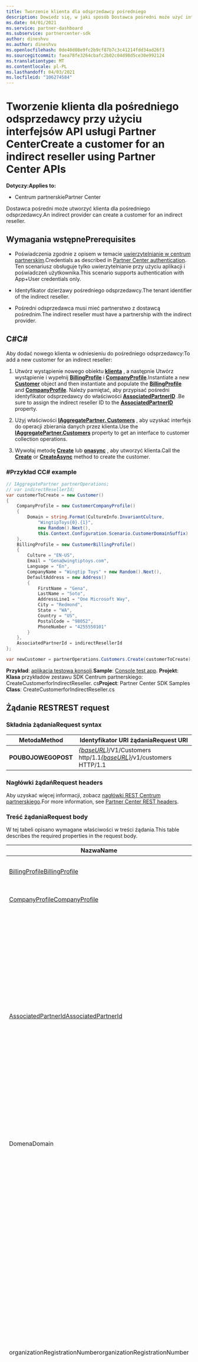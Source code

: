 ```yaml
---
title: Tworzenie klienta dla odsprzedawcy pośredniego
description: Dowiedz się, w jaki sposób Dostawca pośredni może użyć interfejsów API Centrum partnerskiego, aby utworzyć klienta dla pośredniego odsprzedawcy.
ms.date: 04/01/2021
ms.service: partner-dashboard
ms.subservice: partnercenter-sdk
author: dineshvu
ms.author: dineshvu
ms.openlocfilehash: 0de40d08e9fc2b9cf87b7c3c41214fdd34ad26f3
ms.sourcegitcommit: faea78fe3264cbafc2b02c04d98d5ce30e992124
ms.translationtype: MT
ms.contentlocale: pl-PL
ms.lasthandoff: 04/03/2021
ms.locfileid: "106274584"
---
```

# <a name="create-a-customer-for-an-indirect-reseller-using-partner-center-apis"></a><span data-ttu-id="1e7bc-103">Tworzenie klienta dla pośredniego odsprzedawcy przy użyciu interfejsów API usługi Partner Center</span><span class="sxs-lookup"><span data-stu-id="1e7bc-103">Create a customer for an indirect reseller using Partner Center APIs</span></span>

<span data-ttu-id="1e7bc-104">**Dotyczy:**</span><span class="sxs-lookup"><span data-stu-id="1e7bc-104">**Applies to:**</span></span>

- <span data-ttu-id="1e7bc-105">Centrum partnerskie</span><span class="sxs-lookup"><span data-stu-id="1e7bc-105">Partner Center</span></span>

<span data-ttu-id="1e7bc-106">Dostawca pośredni może utworzyć klienta dla pośredniego odsprzedawcy.</span><span class="sxs-lookup"><span data-stu-id="1e7bc-106">An indirect provider can create a customer for an indirect reseller.</span></span>

## <a name="prerequisites"></a><span data-ttu-id="1e7bc-107">Wymagania wstępne</span><span class="sxs-lookup"><span data-stu-id="1e7bc-107">Prerequisites</span></span>

- <span data-ttu-id="1e7bc-108">Poświadczenia zgodnie z opisem w temacie [uwierzytelnianie w centrum partnerskim](partner-center-authentication.md).</span><span class="sxs-lookup"><span data-stu-id="1e7bc-108">Credentials as described in [Partner Center authentication](partner-center-authentication.md).</span></span> <span data-ttu-id="1e7bc-109">Ten scenariusz obsługuje tylko uwierzytelnianie przy użyciu aplikacji i poświadczeń użytkownika.</span><span class="sxs-lookup"><span data-stu-id="1e7bc-109">This scenario supports authentication with App+User credentials only.</span></span>

- <span data-ttu-id="1e7bc-110">Identyfikator dzierżawy pośredniego odsprzedawcy.</span><span class="sxs-lookup"><span data-stu-id="1e7bc-110">The tenant identifier of the indirect reseller.</span></span>

- <span data-ttu-id="1e7bc-111">Pośredni odsprzedawca musi mieć partnerstwo z dostawcą pośrednim.</span><span class="sxs-lookup"><span data-stu-id="1e7bc-111">The indirect reseller must have a partnership with the indirect provider.</span></span>

## <a name="c"></a><span data-ttu-id="1e7bc-112">C\#</span><span class="sxs-lookup"><span data-stu-id="1e7bc-112">C\#</span></span>

<span data-ttu-id="1e7bc-113">Aby dodać nowego klienta w odniesieniu do pośredniego odsprzedawcy:</span><span class="sxs-lookup"><span data-stu-id="1e7bc-113">To add a new customer for an indirect reseller:</span></span>

1. <span data-ttu-id="1e7bc-114">Utwórz wystąpienie nowego obiektu [**klienta**](/dotnet/api/microsoft.store.partnercenter.models.customers.customer) , a następnie Utwórz wystąpienie i wypełnij [**BillingProfile**](/dotnet/api/microsoft.store.partnercenter.models.customers.customerbillingprofile) i [**CompanyProfile**](/dotnet/api/microsoft.store.partnercenter.models.customers.customercompanyprofile).</span><span class="sxs-lookup"><span data-stu-id="1e7bc-114">Instantiate a new [**Customer**](/dotnet/api/microsoft.store.partnercenter.models.customers.customer) object and then instantiate and populate the [**BillingProfile**](/dotnet/api/microsoft.store.partnercenter.models.customers.customerbillingprofile) and [**CompanyProfile**](/dotnet/api/microsoft.store.partnercenter.models.customers.customercompanyprofile).</span></span> <span data-ttu-id="1e7bc-115">Należy pamiętać, aby przypisać pośredni identyfikator odsprzedawcy do właściwości [**AssociatedPartnerID**](/dotnet/api/microsoft.store.partnercenter.models.customers.customer.associatedpartnerid) .</span><span class="sxs-lookup"><span data-stu-id="1e7bc-115">Be sure to assign the indirect reseller ID to the [**AssociatedPartnerID**](/dotnet/api/microsoft.store.partnercenter.models.customers.customer.associatedpartnerid) property.</span></span>

2. <span data-ttu-id="1e7bc-116">Użyj właściwości [**IAggregatePartner. Customers**](/dotnet/api/microsoft.store.partnercenter.ipartner.customers) , aby uzyskać interfejs do operacji zbierania danych przez klienta.</span><span class="sxs-lookup"><span data-stu-id="1e7bc-116">Use the [**IAggregatePartner.Customers**](/dotnet/api/microsoft.store.partnercenter.ipartner.customers) property to get an interface to customer collection operations.</span></span>

3. <span data-ttu-id="1e7bc-117">Wywołaj metodę [**Create**](/dotnet/api/microsoft.store.partnercenter.genericoperations.ientitycreateoperations-2.create) lub [**onasync**](/dotnet/api/microsoft.store.partnercenter.genericoperations.ientitycreateoperations-2.createasync) , aby utworzyć klienta.</span><span class="sxs-lookup"><span data-stu-id="1e7bc-117">Call the [**Create**](/dotnet/api/microsoft.store.partnercenter.genericoperations.ientitycreateoperations-2.create) or [**CreateAsync**](/dotnet/api/microsoft.store.partnercenter.genericoperations.ientitycreateoperations-2.createasync) method to create the customer.</span></span>

### <a name="c-example"></a><span data-ttu-id="1e7bc-118">\#Przykład C</span><span class="sxs-lookup"><span data-stu-id="1e7bc-118">C\# example</span></span>

``` csharp
// IAggregatePartner partnerOperations;
// var indirectResellerId;
var customerToCreate = new Customer()
{
    CompanyProfile = new CustomerCompanyProfile()
    {
        Domain = string.Format(CultureInfo.InvariantCulture,
            "WingtipToys{0}.{1}",
            new Random().Next(),
            this.Context.Configuration.Scenario.CustomerDomainSuffix)
    },
    BillingProfile = new CustomerBillingProfile()
    {
        Culture = "EN-US",
        Email = "Gena@wingtiptoys.com",
        Language = "En",
        CompanyName = "Wingtip Toys" + new Random().Next(),
        DefaultAddress = new Address()
        {
            FirstName = "Gena",
            LastName = "Soto",
            AddressLine1 = "One Microsoft Way",
            City = "Redmond",
            State = "WA",
            Country = "US",
            PostalCode = "98052",
            PhoneNumber = "4255550101"
        }
    },
    AssociatedPartnerId = indirectResellerId
};

var newCustomer = partnerOperations.Customers.Create(customerToCreate);
```

<span data-ttu-id="1e7bc-119">**Przykład**: [aplikacja testowa konsoli](console-test-app.md).</span><span class="sxs-lookup"><span data-stu-id="1e7bc-119">**Sample**: [Console test app](console-test-app.md).</span></span> <span data-ttu-id="1e7bc-120">**Projekt**: **Klasa** przykładów zestawu SDK Centrum partnerskiego: CreateCustomerforIndirectReseller. cs</span><span class="sxs-lookup"><span data-stu-id="1e7bc-120">**Project**: Partner Center SDK Samples **Class**: CreateCustomerforIndirectReseller.cs</span></span>

## <a name="rest-request"></a><span data-ttu-id="1e7bc-121">Żądanie REST</span><span class="sxs-lookup"><span data-stu-id="1e7bc-121">REST request</span></span>

### <a name="request-syntax"></a><span data-ttu-id="1e7bc-122">Składnia żądania</span><span class="sxs-lookup"><span data-stu-id="1e7bc-122">Request syntax</span></span>

| <span data-ttu-id="1e7bc-123">Metoda</span><span class="sxs-lookup"><span data-stu-id="1e7bc-123">Method</span></span>   | <span data-ttu-id="1e7bc-124">Identyfikator URI żądania</span><span class="sxs-lookup"><span data-stu-id="1e7bc-124">Request URI</span></span>                                                       |
|----------|-------------------------------------------------------------------|
| <span data-ttu-id="1e7bc-125">**POUBOJOWEGO**</span><span class="sxs-lookup"><span data-stu-id="1e7bc-125">**POST**</span></span> | <span data-ttu-id="1e7bc-126">[*{baseURL}*](partner-center-rest-urls.md)/V1/Customers http/1.1</span><span class="sxs-lookup"><span data-stu-id="1e7bc-126">[*{baseURL}*](partner-center-rest-urls.md)/v1/customers HTTP/1.1</span></span> |

### <a name="request-headers"></a><span data-ttu-id="1e7bc-127">Nagłówki żądań</span><span class="sxs-lookup"><span data-stu-id="1e7bc-127">Request headers</span></span>

<span data-ttu-id="1e7bc-128">Aby uzyskać więcej informacji, zobacz [nagłówki REST Centrum partnerskiego](headers.md).</span><span class="sxs-lookup"><span data-stu-id="1e7bc-128">For more information, see [Partner Center REST headers](headers.md).</span></span>

### <a name="request-body"></a><span data-ttu-id="1e7bc-129">Treść żądania</span><span class="sxs-lookup"><span data-stu-id="1e7bc-129">Request body</span></span>

<span data-ttu-id="1e7bc-130">W tej tabeli opisano wymagane właściwości w treści żądania.</span><span class="sxs-lookup"><span data-stu-id="1e7bc-130">This table describes the required properties in the request body.</span></span>

| <span data-ttu-id="1e7bc-131">Nazwa</span><span class="sxs-lookup"><span data-stu-id="1e7bc-131">Name</span></span>                                          | <span data-ttu-id="1e7bc-132">Typ</span><span class="sxs-lookup"><span data-stu-id="1e7bc-132">Type</span></span>   | <span data-ttu-id="1e7bc-133">Wymagane</span><span class="sxs-lookup"><span data-stu-id="1e7bc-133">Required</span></span> | <span data-ttu-id="1e7bc-134">Opis</span><span class="sxs-lookup"><span data-stu-id="1e7bc-134">Description</span></span>                                                                                                                                                                                                                                                                                                                                           |
|-----------------------------------------------|--------|----------|-------------------------------------------------------------------------------------------------------------------------------------------------------------------------------------------------------------------------------------------------------------------------------------------------------------------------------------------------------|
| [<span data-ttu-id="1e7bc-135">BillingProfile</span><span class="sxs-lookup"><span data-stu-id="1e7bc-135">BillingProfile</span></span>](#billing-profile)             | <span data-ttu-id="1e7bc-136">object</span><span class="sxs-lookup"><span data-stu-id="1e7bc-136">object</span></span> | <span data-ttu-id="1e7bc-137">Tak</span><span class="sxs-lookup"><span data-stu-id="1e7bc-137">Yes</span></span>      | <span data-ttu-id="1e7bc-138">Informacje o profilu rozliczania klienta.</span><span class="sxs-lookup"><span data-stu-id="1e7bc-138">The customer's billing profile information.</span></span>                                                                                                                                                                                                                                                                                                           |
| [<span data-ttu-id="1e7bc-139">CompanyProfile</span><span class="sxs-lookup"><span data-stu-id="1e7bc-139">CompanyProfile</span></span>](#company-profile)             | <span data-ttu-id="1e7bc-140">object</span><span class="sxs-lookup"><span data-stu-id="1e7bc-140">object</span></span> | <span data-ttu-id="1e7bc-141">Tak</span><span class="sxs-lookup"><span data-stu-id="1e7bc-141">Yes</span></span>      | <span data-ttu-id="1e7bc-142">Informacje o profilu firmy klienta.</span><span class="sxs-lookup"><span data-stu-id="1e7bc-142">The customer's company profile information.</span></span>                                                               
| [<span data-ttu-id="1e7bc-143">AssociatedPartnerId</span><span class="sxs-lookup"><span data-stu-id="1e7bc-143">AssociatedPartnerId</span></span>](customer-resources.md#customer) | <span data-ttu-id="1e7bc-144">ciąg</span><span class="sxs-lookup"><span data-stu-id="1e7bc-144">string</span></span> | <span data-ttu-id="1e7bc-145">Tak</span><span class="sxs-lookup"><span data-stu-id="1e7bc-145">Yes</span></span>      | <span data-ttu-id="1e7bc-146">Identyfikator pośredniego odsprzedawcy.</span><span class="sxs-lookup"><span data-stu-id="1e7bc-146">The indirect reseller ID.</span></span> <span data-ttu-id="1e7bc-147">Pośredni odsprzedawca określony przez podany tutaj identyfikator musi mieć powiązanie z dostawcą pośrednim lub żądanie zakończy się niepowodzeniem.</span><span class="sxs-lookup"><span data-stu-id="1e7bc-147">The indirect reseller as indicated by the ID supplied here must have a partnership with the indirect provider or the request will fail.</span></span> <span data-ttu-id="1e7bc-148">Należy również pamiętać, że jeśli wartość AssociatedPartnerId nie zostanie podana, klient zostanie utworzony jako bezpośredni klient dostawcy pośredniego, a nie pośredni odsprzedawca.</span><span class="sxs-lookup"><span data-stu-id="1e7bc-148">Also note that if the AssociatedPartnerId value isn't supplied, the customer is created as a direct customer of the indirect provider rather than the indirect reseller.</span></span> |
|<span data-ttu-id="1e7bc-149">Domena</span><span class="sxs-lookup"><span data-stu-id="1e7bc-149">Domain</span></span>| <span data-ttu-id="1e7bc-150">Ciąg</span><span class="sxs-lookup"><span data-stu-id="1e7bc-150">String</span></span>| <span data-ttu-id="1e7bc-151">Tak</span><span class="sxs-lookup"><span data-stu-id="1e7bc-151">Yes</span></span>|<span data-ttu-id="1e7bc-152">Nazwa domeny klienta, na przykład contoso.onmicrosoft.com.</span><span class="sxs-lookup"><span data-stu-id="1e7bc-152">The customer's domain name, such as contoso.onmicrosoft.com.</span></span>|
|<span data-ttu-id="1e7bc-153">organizationRegistrationNumber</span><span class="sxs-lookup"><span data-stu-id="1e7bc-153">organizationRegistrationNumber</span></span>|    <span data-ttu-id="1e7bc-154">ciąg</span><span class="sxs-lookup"><span data-stu-id="1e7bc-154">string</span></span>|<span data-ttu-id="1e7bc-155">Tak</span><span class="sxs-lookup"><span data-stu-id="1e7bc-155">Yes</span></span>|     <span data-ttu-id="1e7bc-156">Numer identyfikacyjny organizacji klienta (określany również jako numer INN w niektórych krajach).</span><span class="sxs-lookup"><span data-stu-id="1e7bc-156">The customer’s organization registration number (also referred to as INN number in certain countries).</span></span> <span data-ttu-id="1e7bc-157">Wymagane tylko w przypadku firmowego/organizacji klienta znajdującego się w następujących krajach: Armenia (AM), Azerbejdżan (AZ), Białoruś (w przypadku), Węgry (HU), Kazachstan (KZ), Kirgistan (KG), Mołdawia (MD), Rosja (RU), Tadżykistan (TJ), Uzbekistan (UZ), Ukraina (UA), Indie, Brazylia, Afryka Południowa, Polskę, Zjednoczone Emiraty Arabskie, Arabia Saudyjska, Turcja, Tajlandia, Wietnam, Myanmar, Irak, Sudan Południowy i Wenezuela.</span><span class="sxs-lookup"><span data-stu-id="1e7bc-157">Only required for customer’s company/organization located in the following countries: Armenia(AM), Azerbaijan(AZ), Belarus(BY), Hungary(HU), Kazakhstan(KZ), Kyrgyzstan(KG), Moldova(MD), Russia(RU), Tajikistan(TJ), Uzbekistan(UZ), Ukraine(UA), India, Brazil, South Africa, Poland, United Arab Emirates, Saudi Arabia, Turkey, Thailand, Vietnam, Myanmar, Iraq, South Sudan and Venezuela.</span></span> <span data-ttu-id="1e7bc-158">W przypadku firmy/organizacji klienta znajdującej się w innych krajach jest to pole opcjonalne.</span><span class="sxs-lookup"><span data-stu-id="1e7bc-158">For customer’s company/organization located in other countries this is an optional field.</span></span>|



#### <a name="billing-profile"></a><span data-ttu-id="1e7bc-159">Profil rozliczeniowy</span><span class="sxs-lookup"><span data-stu-id="1e7bc-159">Billing profile</span></span>

<span data-ttu-id="1e7bc-160">Ta tabela zawiera opis minimalnych wymaganych pól z zasobów [CustomerBillingProfile](customer-resources.md#customerbillingprofile) wymaganych do utworzenia nowego klienta.</span><span class="sxs-lookup"><span data-stu-id="1e7bc-160">This table describes the minimum required fields from the [CustomerBillingProfile](customer-resources.md#customerbillingprofile) resource needed to create a new customer.</span></span>

| <span data-ttu-id="1e7bc-161">Nazwa</span><span class="sxs-lookup"><span data-stu-id="1e7bc-161">Name</span></span>             | <span data-ttu-id="1e7bc-162">Typ</span><span class="sxs-lookup"><span data-stu-id="1e7bc-162">Type</span></span>                                     | <span data-ttu-id="1e7bc-163">Wymagane</span><span class="sxs-lookup"><span data-stu-id="1e7bc-163">Required</span></span> | <span data-ttu-id="1e7bc-164">Opis</span><span class="sxs-lookup"><span data-stu-id="1e7bc-164">Description</span></span>                                                                                                                                                                                                     |
|------------------|------------------------------------------|----------|-----------------------------------------------------------------------------------------------------------------------------------------------------------------------------------------------------------------|
| <span data-ttu-id="1e7bc-165">poczta e-mail</span><span class="sxs-lookup"><span data-stu-id="1e7bc-165">email</span></span>            | <span data-ttu-id="1e7bc-166">ciąg</span><span class="sxs-lookup"><span data-stu-id="1e7bc-166">string</span></span>                                   | <span data-ttu-id="1e7bc-167">Tak</span><span class="sxs-lookup"><span data-stu-id="1e7bc-167">Yes</span></span>      | <span data-ttu-id="1e7bc-168">Adres e-mail klienta.</span><span class="sxs-lookup"><span data-stu-id="1e7bc-168">The customer's email address.</span></span>                                                                                                                                                                                   |
| <span data-ttu-id="1e7bc-169">kultura</span><span class="sxs-lookup"><span data-stu-id="1e7bc-169">culture</span></span>          | <span data-ttu-id="1e7bc-170">ciąg</span><span class="sxs-lookup"><span data-stu-id="1e7bc-170">string</span></span>                                   | <span data-ttu-id="1e7bc-171">Tak</span><span class="sxs-lookup"><span data-stu-id="1e7bc-171">Yes</span></span>      | <span data-ttu-id="1e7bc-172">Ich preferowana kultura do komunikacji i waluty, na przykład "en-US".</span><span class="sxs-lookup"><span data-stu-id="1e7bc-172">Their preferred culture for communication and currency, such as "en-US".</span></span> <span data-ttu-id="1e7bc-173">Zobacz obsługiwane [Języki w centrum partnerskim i ustawienia regionalne](partner-center-supported-languages-and-locales.md) dla obsługiwanych kultur.</span><span class="sxs-lookup"><span data-stu-id="1e7bc-173">See [Partner Center supported languages and locales](partner-center-supported-languages-and-locales.md) for the supported cultures.</span></span> |
| <span data-ttu-id="1e7bc-174">language</span><span class="sxs-lookup"><span data-stu-id="1e7bc-174">language</span></span>         | <span data-ttu-id="1e7bc-175">ciąg</span><span class="sxs-lookup"><span data-stu-id="1e7bc-175">string</span></span>                                   | <span data-ttu-id="1e7bc-176">Tak</span><span class="sxs-lookup"><span data-stu-id="1e7bc-176">Yes</span></span>      | <span data-ttu-id="1e7bc-177">Język domyślny.</span><span class="sxs-lookup"><span data-stu-id="1e7bc-177">The default language.</span></span> <span data-ttu-id="1e7bc-178">Obsługiwane są dwa znaki kodów języka (na przykład `en` lub `fr` ).</span><span class="sxs-lookup"><span data-stu-id="1e7bc-178">Two character language codes (for example `en` or `fr`) are supported.</span></span>                                                                                                                                |
| <span data-ttu-id="1e7bc-179">\_Nazwa firmy</span><span class="sxs-lookup"><span data-stu-id="1e7bc-179">company\_name</span></span>    | <span data-ttu-id="1e7bc-180">ciąg</span><span class="sxs-lookup"><span data-stu-id="1e7bc-180">string</span></span>                                   | <span data-ttu-id="1e7bc-181">Tak</span><span class="sxs-lookup"><span data-stu-id="1e7bc-181">Yes</span></span>      | <span data-ttu-id="1e7bc-182">Nazwa zarejestrowanej firmy/organizacji.</span><span class="sxs-lookup"><span data-stu-id="1e7bc-182">The registered company/organization name.</span></span>                                                                                                                                                                       |
| <span data-ttu-id="1e7bc-183">domyślny \_ adres</span><span class="sxs-lookup"><span data-stu-id="1e7bc-183">default\_address</span></span> | [<span data-ttu-id="1e7bc-184">Adres</span><span class="sxs-lookup"><span data-stu-id="1e7bc-184">Address</span></span>](utility-resources.md#address) | <span data-ttu-id="1e7bc-185">Tak</span><span class="sxs-lookup"><span data-stu-id="1e7bc-185">Yes</span></span>      | <span data-ttu-id="1e7bc-186">Zarejestrowany adres firmy/organizacji klienta.</span><span class="sxs-lookup"><span data-stu-id="1e7bc-186">The registered address of the customer's company/organization.</span></span> <span data-ttu-id="1e7bc-187">Zobacz zasób [adresu](utility-resources.md#address) , aby uzyskać informacje o ograniczeniach długości.</span><span class="sxs-lookup"><span data-stu-id="1e7bc-187">See the [Address](utility-resources.md#address) resource for information on any length limitations.</span></span>                                             |

#### <a name="company-profile"></a><span data-ttu-id="1e7bc-188">Profil firmy</span><span class="sxs-lookup"><span data-stu-id="1e7bc-188">Company profile</span></span>

<span data-ttu-id="1e7bc-189">Ta tabela zawiera opis minimalnych wymaganych pól z zasobów [CustomerCompanyProfile](customer-resources.md#customercompanyprofile) wymaganych do utworzenia nowego klienta.</span><span class="sxs-lookup"><span data-stu-id="1e7bc-189">This table describes the minimum required fields from the [CustomerCompanyProfile](customer-resources.md#customercompanyprofile) resource needed to create a new customer.</span></span>

| <span data-ttu-id="1e7bc-190">Nazwa</span><span class="sxs-lookup"><span data-stu-id="1e7bc-190">Name</span></span>   | <span data-ttu-id="1e7bc-191">Typ</span><span class="sxs-lookup"><span data-stu-id="1e7bc-191">Type</span></span>   | <span data-ttu-id="1e7bc-192">Wymagane</span><span class="sxs-lookup"><span data-stu-id="1e7bc-192">Required</span></span> | <span data-ttu-id="1e7bc-193">Opis</span><span class="sxs-lookup"><span data-stu-id="1e7bc-193">Description</span></span>                                                  |
|--------|--------|----------|--------------------------------------------------------------|
| <span data-ttu-id="1e7bc-194">domena</span><span class="sxs-lookup"><span data-stu-id="1e7bc-194">domain</span></span> | <span data-ttu-id="1e7bc-195">ciąg</span><span class="sxs-lookup"><span data-stu-id="1e7bc-195">string</span></span> | <span data-ttu-id="1e7bc-196">Tak</span><span class="sxs-lookup"><span data-stu-id="1e7bc-196">Yes</span></span>     | <span data-ttu-id="1e7bc-197">Nazwa domeny klienta, na przykład contoso.onmicrosoft.com.</span><span class="sxs-lookup"><span data-stu-id="1e7bc-197">The customer's domain name, such as contoso.onmicrosoft.com.</span></span> |
| <span data-ttu-id="1e7bc-198">organizationRegistrationNumber</span><span class="sxs-lookup"><span data-stu-id="1e7bc-198">organizationRegistrationNumber</span></span> | <span data-ttu-id="1e7bc-199">ciąg</span><span class="sxs-lookup"><span data-stu-id="1e7bc-199">string</span></span> | <span data-ttu-id="1e7bc-200">Zależy od warunku</span><span class="sxs-lookup"><span data-stu-id="1e7bc-200">Depends on condition</span></span> | <span data-ttu-id="1e7bc-201">Numer rejestracji organizacji klienta (określany również jako numer INN w niektórych krajach).</span><span class="sxs-lookup"><span data-stu-id="1e7bc-201">The customer’s organization registration number (also referred to as the INN number in certain countries).</span></span> <br/><br/><span data-ttu-id="1e7bc-202">Wypełnienie tego pola jest wymagane tylko wtedy, gdy firma lub organizacja klienta znajduje się w następujących krajach:</span><span class="sxs-lookup"><span data-stu-id="1e7bc-202">Completing this field is required only if a customer’s company/organization is located in the following countries:</span></span> <br/><br/><span data-ttu-id="1e7bc-203">-Armenia (AM)</span><span class="sxs-lookup"><span data-stu-id="1e7bc-203">- Armenia (AM)</span></span> <br/><span data-ttu-id="1e7bc-204">-Azerbejdżan (AZ)</span><span class="sxs-lookup"><span data-stu-id="1e7bc-204">- Azerbaijan (AZ)</span></span><br/><span data-ttu-id="1e7bc-205">-Białoruś (przez)</span><span class="sxs-lookup"><span data-stu-id="1e7bc-205">- Belarus (BY)</span></span><br/><span data-ttu-id="1e7bc-206">-Węgry (HU)</span><span class="sxs-lookup"><span data-stu-id="1e7bc-206">- Hungary (HU)</span></span><br/><span data-ttu-id="1e7bc-207">-Kazachstan (KZ)</span><span class="sxs-lookup"><span data-stu-id="1e7bc-207">- Kazakhstan (KZ)</span></span><br/><span data-ttu-id="1e7bc-208">-Kirgistan (KG)</span><span class="sxs-lookup"><span data-stu-id="1e7bc-208">- Kyrgyzstan (KG)</span></span><br/><span data-ttu-id="1e7bc-209">— Mołdawia (MD)</span><span class="sxs-lookup"><span data-stu-id="1e7bc-209">- Moldova (MD)</span></span><br/><span data-ttu-id="1e7bc-210">— Rosja (RU)</span><span class="sxs-lookup"><span data-stu-id="1e7bc-210">- Russia (RU)</span></span><br/><span data-ttu-id="1e7bc-211">-Tadżykistan (TJ)</span><span class="sxs-lookup"><span data-stu-id="1e7bc-211">- Tajikistan (TJ)</span></span><br/><span data-ttu-id="1e7bc-212">-Uzbekistan (UZ)</span><span class="sxs-lookup"><span data-stu-id="1e7bc-212">- Uzbekistan (UZ)</span></span><br/><span data-ttu-id="1e7bc-213">-Ukraina (UA)</span><span class="sxs-lookup"><span data-stu-id="1e7bc-213">- Ukraine (UA)</span></span><br/><span data-ttu-id="1e7bc-214">-Indie</span><span class="sxs-lookup"><span data-stu-id="1e7bc-214">- India</span></span> <br/><span data-ttu-id="1e7bc-215">— Brazylia</span><span class="sxs-lookup"><span data-stu-id="1e7bc-215">- Brazil</span></span> <br/><span data-ttu-id="1e7bc-216">— Republika Południowej Afryki</span><span class="sxs-lookup"><span data-stu-id="1e7bc-216">- South Africa</span></span> <br/><span data-ttu-id="1e7bc-217">-Polska</span><span class="sxs-lookup"><span data-stu-id="1e7bc-217">- Poland</span></span> <br/><span data-ttu-id="1e7bc-218">-Zjednoczone Emiraty Arabskie</span><span class="sxs-lookup"><span data-stu-id="1e7bc-218">- United Arab Emirates</span></span> <br/><span data-ttu-id="1e7bc-219">— Arabia Saudyjska</span><span class="sxs-lookup"><span data-stu-id="1e7bc-219">- Saudi Arabia</span></span> <br/><span data-ttu-id="1e7bc-220">— Turcja</span><span class="sxs-lookup"><span data-stu-id="1e7bc-220">- Turkey</span></span> <br/><span data-ttu-id="1e7bc-221">— Tajlandia</span><span class="sxs-lookup"><span data-stu-id="1e7bc-221">- Thailand</span></span> <br/><span data-ttu-id="1e7bc-222">— Wietnam</span><span class="sxs-lookup"><span data-stu-id="1e7bc-222">- Vietnam</span></span> <br/><span data-ttu-id="1e7bc-223">-Myanmar</span><span class="sxs-lookup"><span data-stu-id="1e7bc-223">- Myanmar</span></span> <br/><span data-ttu-id="1e7bc-224">-Irak</span><span class="sxs-lookup"><span data-stu-id="1e7bc-224">- Iraq</span></span> <br/><span data-ttu-id="1e7bc-225">— Sudan południowy</span><span class="sxs-lookup"><span data-stu-id="1e7bc-225">- South Sudan</span></span> <br/><span data-ttu-id="1e7bc-226">-Wenezuela</span><span class="sxs-lookup"><span data-stu-id="1e7bc-226">- Venezuela</span></span><br/> <br/><span data-ttu-id="1e7bc-227">W przypadku firmy/organizacji klienta znajdującej się w innych krajach jest to pole opcjonalne.</span><span class="sxs-lookup"><span data-stu-id="1e7bc-227">For customer’s company/organization located in other countries this is an optional field.</span></span>  |

### <a name="request-example"></a><span data-ttu-id="1e7bc-228">Przykład żądania</span><span class="sxs-lookup"><span data-stu-id="1e7bc-228">Request example</span></span>

```http
POST https://api.partnercenter.microsoft.com/v1/customers HTTP/1.1
Authorization: Bearer <token>
MS-RequestId: d628adbe-b7ee-412e-ac55-58f22b4ba2f4
MS-CorrelationId: 0dd197a8-992c-44ca-aeae-21cd83494dce
X-Locale: en-US
MS-PartnerCenter-Client: Partner Center .NET SDK
Content-Type: application/json
Host: api.partnercenter.microsoft.com
Content-Length: 823
Expect: 100-continue
Connection: Keep-Alive

{
    "Id": null,
    "CommerceId": null,
    "CompanyProfile": {
        "TenantId": null,
        "Domain": "WingtipToys678152504.onmicrosoft.com",
        "CompanyName": null,
        "Attributes": {
            "ObjectType": "CustomerCompanyProfile"
        }
    },
    "BillingProfile": {
        "Id": null,
        "FirstName": null,
        "LastName": null,
        "Email": "Gena@wingtiptoys.com",
        "Culture": "EN-US",
        "Language": "En",
        "CompanyName": "Wingtip Toys678152504",
        "DefaultAddress": {
            "Country": "US",
            "Region": null,
            "City": "Redmond",
            "State": "WA",
            "AddressLine1": "One Microsoft Way",
            "AddressLine2": null,
            "PostalCode": "98052",
            "FirstName": "Gena",
            "LastName": "Soto",
            "PhoneNumber": "4255550101"
        },
        "Attributes": {
            "ObjectType": "CustomerBillingProfile"
        }
    },
    "RelationshipToPartner": "none",
    "AllowDelegatedAccess": null,
    "UserCredentials": null,
    "CustomDomains": null,
    "AssociatedPartnerId": "484e548c-f5f3-4528-93a9-c16c6373cb59",
    "Attributes": {
        "ObjectType": "Customer"
    }
}
```

## <a name="rest-response"></a><span data-ttu-id="1e7bc-229">Odpowiedź REST</span><span class="sxs-lookup"><span data-stu-id="1e7bc-229">REST response</span></span>

<span data-ttu-id="1e7bc-230">Jeśli to się powiedzie, odpowiedź zawiera zasób [klienta](customer-resources.md#customer) dla nowego klienta.</span><span class="sxs-lookup"><span data-stu-id="1e7bc-230">If successful, the response contains a [Customer](customer-resources.md#customer) resource for the new customer.</span></span>

### <a name="response-success-and-error-codes"></a><span data-ttu-id="1e7bc-231">Kody sukcesu i błędów odpowiedzi</span><span class="sxs-lookup"><span data-stu-id="1e7bc-231">Response success and error codes</span></span>

<span data-ttu-id="1e7bc-232">Odpowiedzi są uzyskiwane przy użyciu kodu stanu HTTP, który wskazuje powodzenie lub niepowodzenie i dodatkowe informacje debugowania.</span><span class="sxs-lookup"><span data-stu-id="1e7bc-232">Responses come with an HTTP status code that indicates success or failure and additional debugging information.</span></span> <span data-ttu-id="1e7bc-233">Użyj narzędzia do śledzenia sieci, aby odczytać ten kod, typ błędu i dodatkowe parametry.</span><span class="sxs-lookup"><span data-stu-id="1e7bc-233">Use a network trace tool to read this code, error type, and additional parameters.</span></span> <span data-ttu-id="1e7bc-234">Aby uzyskać pełną listę, zobacz [kody błędów REST centrum partnera](error-codes.md).</span><span class="sxs-lookup"><span data-stu-id="1e7bc-234">For the full list, see [Partner Center REST error codes](error-codes.md).</span></span>

### <a name="response-example"></a><span data-ttu-id="1e7bc-235">Przykład odpowiedzi</span><span class="sxs-lookup"><span data-stu-id="1e7bc-235">Response example</span></span>

```http
HTTP/1.1 201 Created
Content-Length: 1085
Content-Type: application/json; charset=utf-8
MS-CorrelationId: 0dd197a8-992c-44ca-aeae-21cd83494dce
MS-RequestId: d628adbe-b7ee-412e-ac55-58f22b4ba2f4
MS-CV: Yy/YaA0gYEmfQyR/.0
MS-ServerId: 030020525
Date: Tue, 06 Jun 2017 23:11:40 GMT

{
    "id": "626099fe-17af-4756-9fd0-6a73b7127859",
    "commerceId": "626099fe-17af-4756-9fd0-6a73b7127859",
    "companyProfile": {
        "tenantId": "626099fe-17af-4756-9fd0-6a73b7127859",
        "domain": "WingtipToys678152504.onmicrosoft.com",
        "companyName": "Wingtip Toys678152504",
        "links": {
            "self": {
                "uri": "/customers/626099fe-17af-4756-9fd0-6a73b7127859/profiles/company",
                "method": "GET",
                "headers": []
            }
        },
        "attributes": {
            "objectType": "CustomerCompanyProfile"
        }
    },
    "billingProfile": {
        "id": "7079246e-7b62-56ef-7cbd-a819514b54b5",
        "email": "Gena@wingtiptoys.com",
        "culture": "en-US",
        "language": "En",
        "companyName": "Wingtip Toys678152504",
        "defaultAddress": {
            "country": "US",
            "city": "Redmond",
            "state": "WA",
            "addressLine1": "One Microsoft Way",
            "postalCode": "98052",
            "firstName": "Gena",
            "lastName": "Soto",
            "phoneNumber": "4255550101"
        },
        "attributes": {
            "etag": "-8799889149591823008",
            "objectType": "CustomerBillingProfile"
        }
    },
    "relationshipToPartner": "reseller",
    "allowDelegatedAccess": true,
    "userCredentials": {
        "userName": "admin",
        "password": "0Krha*Io"
    },
    "associatedPartnerId": "484e548c-f5f3-4528-93a9-c16c6373cb59",
    "attributes": {
        "objectType": "Customer"
    }
}
```